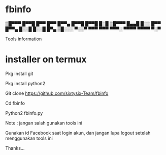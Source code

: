 # fbinfo

▒█▀▀▀ █▀▀█ █▀▀ █▀▀ █▀▀▄ █▀▀█ █▀▀█ █░█ 
▒█▀▀▀ █▄▄█ █░░ █▀▀ █▀▀▄ █░░█ █░░█ █▀▄ 
▒█░░░ ▀░░▀ ▀▀▀ ▀▀▀ ▀▀▀░ ▀▀▀▀ ▀▀▀▀ ▀░▀ 

Tools information

# installer on termux

Pkg install git

Pkg install python2

Git clone https://github.com/sixtysix-Team/fbinfo

Cd fbinfo

Python2 fbinfo.py

Note : jangan salah gunakan tools ini

Gunakan id Facebook saat login akun, dan jangan lupa logout setelah menggunakan tools ini

Thanks...

